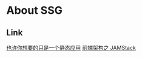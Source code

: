 # About SSG

## Link

[也许你想要的只是一个静态应用](https://zhuanlan.zhihu.com/p/128665608)
[前端架构之 JAMStack](https://zhuanlan.zhihu.com/p/137809668)